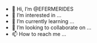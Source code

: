 - 👋 Hi, I’m @EFERMERIDES
- 👀 I’m interested in ...
- 🌱 I’m currently learning ...
- 💞️ I’m looking to collaborate on ...
- 📫 How to reach me ...

<!---
EFERMERIDES/EFERMERIDES is a ✨ special ✨ repository because its `README.md` (this file) appears on your GitHub profile.
You can click the Preview link to take a look at your changes.
--->
